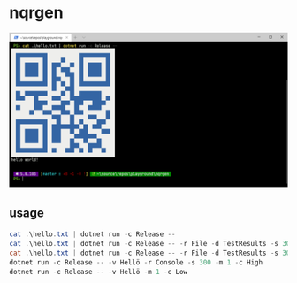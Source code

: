 # nqrgen


![demo#1](img/WindowsTerminal_Ob0Jvv7Kj1.png)

## usage

```powershell
cat .\hello.txt | dotnet run -c Release --
cat .\hello.txt | dotnet run -c Release -- -r File -d TestResults -s 300
cat .\hello.txt | dotnet run -c Release -- -r File -d TestResults -s 300 -m 1 -c High
dotnet run -c Release -- -v Hellö -r Console -s 300 -m 1 -c High
dotnet run -c Release -- -v Hellö -m 1 -c Low
```